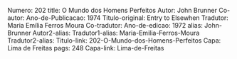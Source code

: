Numero: 202
title: O Mundo dos Homens Perfeitos
Autor: John Brunner
Co-autor: 
Ano-de-Publicacao: 1974
Titulo-original: Entry to Elsewhen
Tradutor: Maria Emília Ferros Moura
Co-tradutor: 
Ano-de-edicao: 1972
alias: John-Brunner
Autor2-alias: 
Tradutor1-alias: Maria-Emilia-Ferros-Moura
Tradutor2-alias: 
Titulo-link: 202-O-Mundo-dos-Homens-Perfeitos
Capa: Lima de Freitas
pags: 248
Capa-link: Lima-de-Freitas